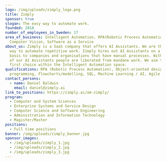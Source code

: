 ```yaml
---
logo: /img/uploads/zimply_logo.png
title: Zimply
sponsor: true
slogan: The easy way to automate work.
founded: 2018
number_of_employees_in_Sweden: 17
area_of_business: Intelligent Automation, RPA(Robotic Process Automation),
  Computer Vision, Software as a Service
about_us: Zimply is a SaaS company that offers AI Assistants. We are the easy
  way to automate repetitive work. Zimply hires out AI Assistants on a monthly
  basis to companies and organisations that have manual processes. With the help
  of our AI Assistants people are liberated from mundane work. We aim to be the
  first choice within the Intelligent Automation space.
qualifications: RPA (Robotic Process Automation), Object-oriented design and
  programming, Flowcharts/modelling, SQL, Machine Learning / AI, Agile methods
contact_persons:
  - name: Daniel Baldwin
    email: daniel@zimply.ai
link_to_positions: https://zimply.ai/om-zimply/
program:
  - Computer and System Sciences
  - Enterprise Systems and Service Design
  - Computer Science and Software Engineering
  - Administration and Information Technology
  - Magister/Master
positions:
  - Full time positions
banner: /img/uploads/zimply_banner.jpg
sponsor_images:
  - /img/uploads/zimply_1.jpg
  - /img/uploads/zimply_2.jpg
  - /img/uploads/zimply_3.jpg
---
```

